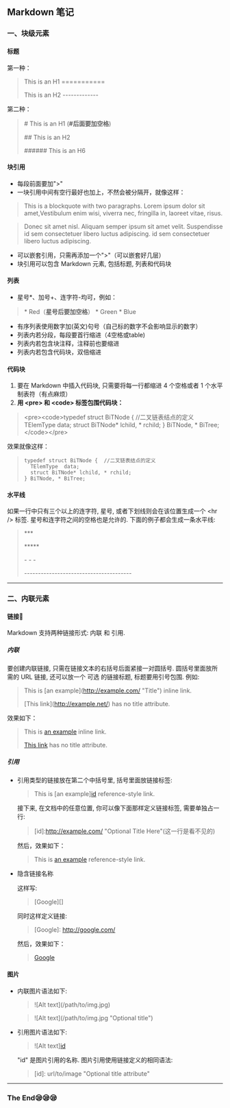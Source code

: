 ## Markdown 笔记

### 一、块级元素

#### 标题
第一种：
>This is an H1
\===========
>
>This is an H2
\-------------

第二种：
>\# This is an H1 (**#后面要加空格**)
>
>\## This is an H2
>
>\###### This is an H6

#### 块引用
* 每段前面要加">"
* 一块引用中间有空行最好也加上，不然会被分隔开，就像这样：
> This is a blockquote with two paragraphs. Lorem ipsum dolor sit amet,Vestibulum enim wisi, viverra nec, fringilla in, laoreet vitae, risus.

> Donec sit amet nisl. Aliquam semper ipsum sit amet velit. Suspendisse
id sem consectetuer libero luctus adipiscing.
id sem consectetuer libero luctus adipiscing.
* 可以嵌套引用，只需再添加一个">"（可以嵌套好几层）
* 块引用可以包含 Markdown 元素, 包括标题, 列表和代码块

#### 列表
* 星号*、加号+、连字符-均可，例如：
>\*   Red（**星号后要加空格**）
>\*   Green
>\*   Blue

* 有序列表使用数字加(英文)句号（自己标的数字不会影响显示的数字）
* 列表内若分段，每段要首行缩进（4空格或table)
* 列表内若包含块注释，注释前也要缩进
* 列表内若包含代码块，双倍缩进

#### 代码块
1.   要在 Markdown 中插入代码块, 只需要将每一行都缩进 4 个空格或者 1 个水平制表符（有点麻烦）
2. **用 \<pre> 和 \<code> 标签包围代码块：**
>\<pre>\<code>typedef struct BiTNode {  //二叉链表结点的定义
>	TElemType  data;
>	struct BiTNode* lchild, * rchild;
>} BiTNode, * BiTree;\</code>\</pre>

效果就像这样：
><pre><code>typedef struct BiTNode {  //二叉链表结点的定义
>	TElemType  data;
>	struct BiTNode* lchild, * rchild;
>} BiTNode, * BiTree;</code></pre>
#### 水平线
如果一行中只有三个以上的连字符, 星号, 或者下划线则会在该位置生成一个 \<hr /> 标签. 星号和连字符之间的空格也是允许的. 下面的例子都会生成一条水平线:
>\***
>
>\*****
>
>\- - -
>
>\---------------------------------------

---------------------------

### 二、内联元素

#### 链接:link:

Markdown 支持两种链接形式: 内联 和 引用.

##### 内联

要创建内联链接, 只需在链接文本的右括号后面紧接一对圆括号. 圆括号里面放所需的 URL 链接, 还可以放一个 可选 的链接标题, 标题要用引号包围. 例如:

> This is \[an example\](http://example.com/ "Title") inline link.
>
> \[This link](http://example.net/) has no title attribute.

效果如下：

>This is [an example](http://example.com/ "Title") inline link.
>
>[This link](http://example.net/) has no title attribute.

##### 引用

* 引用类型的链接放在第二个中括号里, 括号里面放链接标签:

  > This is \[an example][id] reference-style link.

  接下来, 在文档中的任意位置, 你可以像下面那样定义链接标签, 需要单独占一行:

  > \[id]:http://example.com/  "Optional Title Here"(这一行是看不见的)

  然后，效果如下：

  [id]: http://example.com/

  > This is [an example][id] reference-style link.

* 隐含链接名称

  这样写:   

  > \[Google][]

  同时这样定义链接:

  > \[Google]: http://google.com/

  然后，效果如下：

  [Google]: http://google.com/

  > [Google][]

#### 图片

* 内联图片语法如下:

  > !\[Alt text](/path/to/img.jpg)

  > !\[Alt text](/path/to/img.jpg "Optional title")

* 引用图片语法如下:

  > !\[Alt text][id]

  "id" 是图片引用的名称. 图片引用使用链接定义的相同语法:

  > \[id]: url/to/image  "Optional title attribute"



----------------------------------

### The End:sleepy::sleepy::sleepy:

